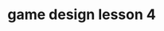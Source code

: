# game design lesson 4
 
[](https://github.com/WashFall/game-design-lesson-4/blob/main/space-noir-colors.PNG)

[](https://github.com/WashFall/game-design-lesson-4/blob/main/space-noir-poster.png)
